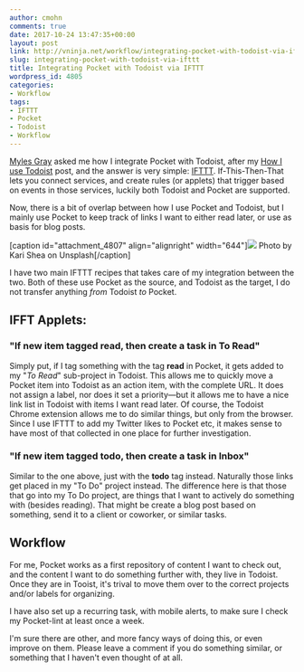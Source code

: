 ```yaml
---
author: cmohn
comments: true
date: 2017-10-24 13:47:35+00:00
layout: post
link: http://vninja.net/workflow/integrating-pocket-with-todoist-via-ifttt/
slug: integrating-pocket-with-todoist-via-ifttt
title: Integrating Pocket with Todoist via IFTTT
wordpress_id: 4805
categories:
- Workflow
tags:
- IFTTT
- Pocket
- Todoist
- Workflow
---
```


[Myles Gray](https://twitter.com/mylesagray/status/922783625241866241) asked me how I integrate Pocket with Todoist, after my [How I use Todoist](http://vninja.net/workflow/how-i-use-todoist/) post, and the answer is very simple: [IFTTT](https://ifttt.com/). If-This-Then-That lets you connect services, and create rules (or applets) that trigger based on events in those services, luckily both Todoist and Pocket are supported.

Now, there is a bit of overlap between how I use Pocket and Todoist, but I mainly use Pocket to keep track of links I want to either read later, or use as basis for blog posts.

[caption id="attachment_4807" align="alignright" width="644"][![](http://vninja.net/wordpress/wp-content/uploads/2017/10/kari-shea-199320-644x429.jpg)](https://unsplash.com/@karishea) Photo by Kari Shea on Unsplash[/caption]

I have two main IFTTT recipes that takes care of my integration between the two. Both of these use Pocket as the source, and Todoist as the target, I do not transfer anything _from_ Todoist _to_ Pocket.



## **IFFT Applets:**





### **"If new item tagged read, then create a task in To Read"**



Simply put, if I tag something with the tag **read** in Pocket, it gets added to my "_To Read_" sub-project in Todoist. This allows me to quickly move a Pocket item into Todoist as an action item, with the complete URL. It does not assign a label, nor does it set a priority—but it allows me to have a nice link list in Todoist with items I want read later. Of course, the Todoist Chrome extension allows me to do similar things, but only from the browser. Since I use IFTTT to add my Twitter likes to Pocket etc, it makes sense to have most of that collected in one place for further investigation.



### **"If new item tagged todo, then create a task in Inbox"**



Similar to the one above, just with the **todo** tag instead. Naturally those links get placed in my "To Do" project instead. The difference here is that those that go into my To Do project, are things that I want to actively do something with (besides reading). That might be create a blog post based on something, send it to a client or coworker, or similar tasks.



## Workflow



For me, Pocket works as a first repository of content I want to check out, and the content I want to do something further with, they live in Todoist. Once they are in Tooist, it's trival to move them over to the correct projects and/or labels for organizing.

I have also set up a recurring task, with mobile alerts, to make sure I check my Pocket-lint at least once a week.

I'm sure there are other, and more fancy ways of doing this, or even improve on them. Please leave a comment if you do something similar, or something that I haven't even thought of at all.
